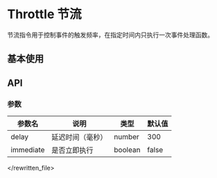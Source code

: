 # Throttle 节流

节流指令用于控制事件的触发频率，在指定时间内只执行一次事件处理函数。

## 基本使用

<demo vue="./example/index.vue" />

## API

### 参数

| 参数名    | 说明             | 类型    | 默认值 |
| --------- | ---------------- | ------- | ------ |
| delay     | 延迟时间（毫秒） | number  | 300    |
| immediate | 是否立即执行     | boolean | false  |

</rewritten_file>

